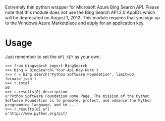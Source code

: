 Extremely thin python wrapper for Microsoft Azure Bing Search API. Please note that this module does not use the Bing Search API 2.0 AppIDs which will be deprecated on August 1, 2012. This module requires that you sign up to the Windows Azure Marketplace and apply for an application key.

Usage
=====

Just remember to set the `API_KEY` as your own.

    >>> from bingsearch import BingSearch
    >>> bing = BingSearch('Your-Api-Key-Here')
    >>> r = bing.search("Python Software Foundation", limit=50, format='json')
    >>> r.total
    50
    >>> r.results[0].description
    u'Python Software Foundation Home Page. The mission of the Python Software Foundation is to promote, protect, and advance the Python programming language, and to ...'
    >>> r.results[0].url
    u'http://www.python.org/psf/
